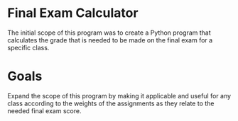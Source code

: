 # Final Exam Calculator

The initial scope of this program was to create a Python program that calculates the grade that is needed to be made on the final exam for a specific class.

# Goals

Expand the scope of this program by making it applicable and useful for any class according to the weights of the assignments as they relate to the needed final exam score.
